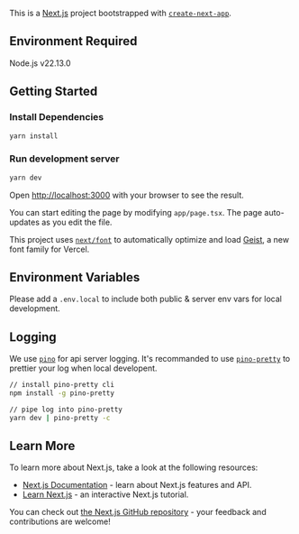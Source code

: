 This is a [Next.js](https://nextjs.org) project bootstrapped with [`create-next-app`](https://nextjs.org/docs/app/api-reference/cli/create-next-app).

## Environment Required

Node.js v22.13.0

## Getting Started

### Install Dependencies

```bash
yarn install
```

### Run development server

```bash
yarn dev
```

Open [http://localhost:3000](http://localhost:3000) with your browser to see the result.

You can start editing the page by modifying `app/page.tsx`. The page auto-updates as you edit the file.

This project uses [`next/font`](https://nextjs.org/docs/app/building-your-application/optimizing/fonts) to automatically optimize and load [Geist](https://vercel.com/font), a new font family for Vercel.

## Environment Variables

Please add a `.env.local` to include both public & server env vars for local development.

## Logging

We use [`pino`](https://github.com/pinojs/pino) for api server logging.
It's recommanded to use [`pino-pretty`](https://github.com/pinojs/pino-pretty) to prettier your log when local developent.

```bash
// install pino-pretty cli
npm install -g pino-pretty

// pipe log into pino-pretty
yarn dev | pino-pretty -c
```

## Learn More

To learn more about Next.js, take a look at the following resources:

- [Next.js Documentation](https://nextjs.org/docs) - learn about Next.js features and API.
- [Learn Next.js](https://nextjs.org/learn) - an interactive Next.js tutorial.

You can check out [the Next.js GitHub repository](https://github.com/vercel/next.js) - your feedback and contributions are welcome!
